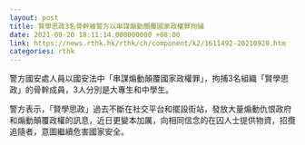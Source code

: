 ```yaml
---
layout: post
title: 賢學思政3名骨幹被警方以串謀煽動顛覆國家政權罪拘捕
date: 2021-09-20 18:11:14.000000000 +08:00
link: https://news.rthk.hk/rthk/ch/component/k2/1611492-20210920.htm
categories: rthk
---
```


警方國安處人員以國安法中「串謀煽動顛覆國家政權罪」，拘捕3名組織「賢學思政」的骨幹成員，3人分別是大專生和中學生。

警方表示，「賢學思政」過去不斷在社交平台和擺設街站，發放大量煽動仇恨政府和煽動顛覆政權的訊息，近日更變本加厲，向相同信念的在囚人士提供物資，招攬追隨者，意圖繼續危害國家安全。
